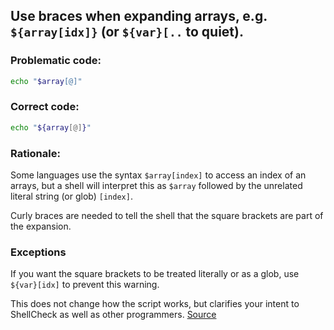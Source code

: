 ## Use braces when expanding arrays, e.g. `${array[idx]}` (or `${var}[..` to quiet).

### Problematic code:

```sh
echo "$array[@]"
```

### Correct code:

```sh
echo "${array[@]}"
```

### Rationale:

Some languages use the syntax `$array[index]` to access an index of an arrays, but a shell will interpret this as `$array` followed by the unrelated literal string (or glob) `[index]`.

Curly braces are needed to tell the shell that the square brackets are part of the expansion.

### Exceptions

If you want the square brackets to be treated literally or as a glob, use `${var}[idx]` to prevent this warning.

This does not change how the script works, but clarifies your intent to ShellCheck as well as other programmers.
[Source](https://github.com/koalaman/shellcheck/wiki/SC1087)

